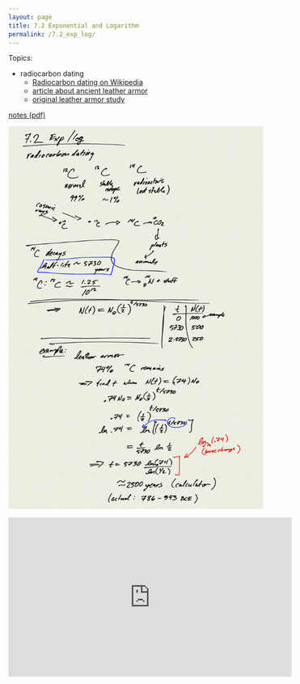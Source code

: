```yaml
---
layout: page
title: 7.2 Exponential and Logarithm
permalink: /7.2_exp_log/
---
```


Topics: 
- radiocarbon dating
    - [Radiocarbon dating on Wikipedia](https://en.wikipedia.org/wiki/Radiocarbon_dating)
    - [article about ancient leather armor](https://www.sciencedaily.com/releases/2021/12/211208090026.htm)
    - [original leather armor study](https://www.sciencedirect.com/science/article/pii/S1040618221005553)


[notes (pdf)](PCHA_7.2_ExponentialLogarithm.pdf)

![](0.png)

<iframe width="560" height="315" src="https://www.youtube.com/embed/mrLQAZnCEv8" title="YouTube video player" frameborder="0" allow="accelerometer; autoplay; clipboard-write; encrypted-media; gyroscope; picture-in-picture" allowfullscreen></iframe>

